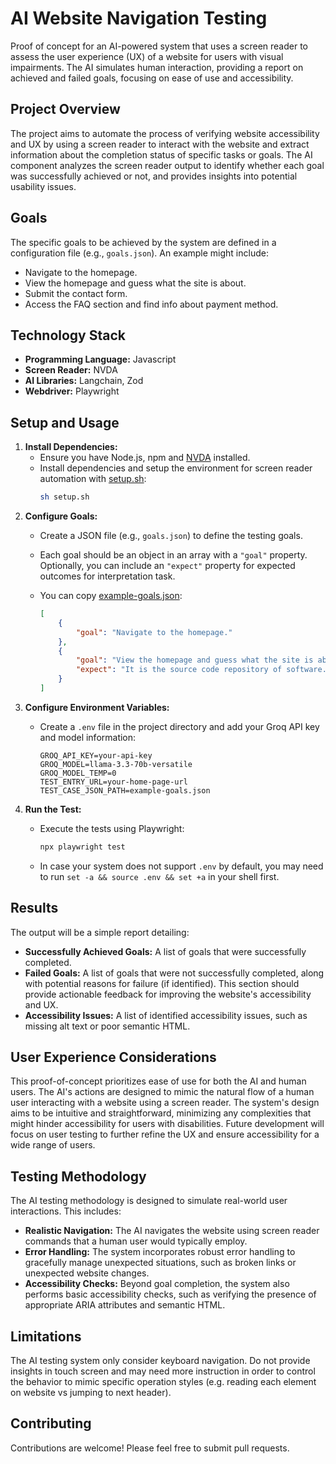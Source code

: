 # AI Website Navigation Testing
Proof of concept for an AI-powered system that uses a screen reader to assess the user experience (UX) of a website for users with visual impairments. The AI simulates human interaction, providing a report on achieved and failed goals, focusing on ease of use and accessibility.

## Project Overview

The project aims to automate the process of verifying website accessibility and UX by using a screen reader to interact with the website and extract information about the completion status of specific tasks or goals. The AI component analyzes the screen reader output to identify whether each goal was successfully achieved or not, and provides insights into potential usability issues.

## Goals

The specific goals to be achieved by the system are defined in a configuration file (e.g., `goals.json`).  An example might include:

* Navigate to the homepage.
* View the homepage and guess what the site is about.
* Submit the contact form.
* Access the FAQ section and find info about payment method.


## Technology Stack

* **Programming Language:** Javascript
* **Screen Reader:** NVDA
* **AI Libraries:** Langchain, Zod
* **Webdriver:** Playwright


## Setup and Usage

1.  **Install Dependencies:**
    *   Ensure you have Node.js, npm and [NVDA](https://www.nvaccess.org/download/) installed.
    *   Install dependencies and setup the environment for screen reader automation with [setup.sh](setup.sh):
        ```sh
        sh setup.sh
        ```
2.  **Configure Goals:**
    *   Create a JSON file (e.g., `goals.json`) to define the testing goals.
    *   Each goal should be an object in an array with a `"goal"` property. Optionally, you can include an `"expect"` property for expected outcomes for interpretation task.
    *   You can copy [example-goals.json](example-goals.json):

        ```json
        [
            {
                "goal": "Navigate to the homepage."
            },
            {
                "goal": "View the homepage and guess what the site is about.",
                "expect": "It is the source code repository of software."
            }
        ]
        ```
3.  **Configure Environment Variables:**
    *   Create a `.env` file in the project directory and add your Groq API key and model information:

        ```env
        GROQ_API_KEY=your-api-key
        GROQ_MODEL=llama-3.3-70b-versatile
        GROQ_MODEL_TEMP=0
        TEST_ENTRY_URL=your-home-page-url
        TEST_CASE_JSON_PATH=example-goals.json
        ```
4.  **Run the Test:**
    *   Execute the tests using Playwright:

        ```bash
        npx playwright test
        ```

    *   In case your system does not support `.env` by default, you may need to run `set -a && source .env && set +a` in your shell first.


## Results

The output will be a simple report detailing:

* **Successfully Achieved Goals:** A list of goals that were successfully completed.
* **Failed Goals:** A list of goals that were not successfully completed, along with potential reasons for failure (if identified).  This section should provide actionable feedback for improving the website's accessibility and UX.
* **Accessibility Issues:** A list of identified accessibility issues, such as missing alt text or poor semantic HTML.

## User Experience Considerations

This proof-of-concept prioritizes ease of use for both the AI and human users. The AI's actions are designed to mimic the natural flow of a human user interacting with a website using a screen reader. The system's design aims to be intuitive and straightforward, minimizing any complexities that might hinder accessibility for users with disabilities.  Future development will focus on user testing to further refine the UX and ensure accessibility for a wide range of users.

## Testing Methodology

The AI testing methodology is designed to simulate real-world user interactions. This includes:

* **Realistic Navigation:** The AI navigates the website using screen reader commands that a human user would typically employ.
* **Error Handling:** The system incorporates robust error handling to gracefully manage unexpected situations, such as broken links or unexpected website changes.
* **Accessibility Checks:** Beyond goal completion, the system also performs basic accessibility checks, such as verifying the presence of appropriate ARIA attributes and semantic HTML.

## Limitations

The AI testing system only consider keyboard navigation. Do not provide insights in touch screen and may need more instruction in order to control the behavior to mimic specific operation styles (e.g. reading each element on website vs jumping to next header).

## Contributing

Contributions are welcome! Please feel free to submit pull requests.
